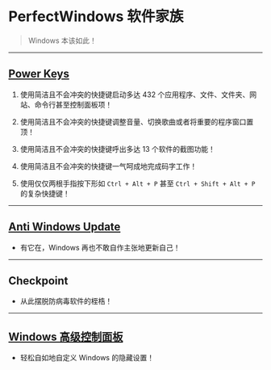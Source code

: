 # PerfectWindows 软件家族

> Windows 本该如此！

---

## [Power Keys](Power-Keys/Power-Keys.md)

1. 使用简洁且不会冲突的快捷键启动多达 432 个应用程序、文件、文件夹、网站、命令行甚至控制面板项！

2. 使用简洁且不会冲突的快捷键调整音量、切换歌曲或者将重要的程序窗口置顶！

3. 使用简洁且不会冲突的快捷键呼出多达 13 个软件的截图功能！

4. 使用简洁且不会冲突的快捷键一气呵成地完成码字工作！

5. 使用仅仅两根手指按下形如 `Ctrl + Alt + P` 甚至 `Ctrl + Shift + Alt + P` 的复杂快捷键！

---

## [Anti Windows Update](Anti-Windows-Update/Anti-Windows-Update.md)

* 有它在，Windows 再也不敢自作主张地更新自己！

---

## Checkpoint

* 从此摆脱防病毒软件的桎梏！

---

## [Windows 高级控制面板](Control-Panel-Plus/Control-Panel-Plus.md)

* 轻松自如地自定义 Windows 的隐藏设置！
